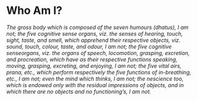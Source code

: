 # Who Am I?

_The gross body which is composed of the seven humours (dhatus), I am not; the five cognitive
sense organs, viz. the senses of hearing, touch, sight, taste, and smell, which apprehend their
respective objects, viz. sound, touch, colour, taste, and odour, I am not; the five cognitive senseorgans,
viz. the organs of speech, locomotion, grasping, excretion, and procreation, which have as
their respective functions speaking, moving, grasping, excreting, and enjoying, I am not; the five
vital airs, prana, etc., which perform respectively the five functions of in-breathing, etc., I am not;
even the mind which thinks, I am not; the nescience too, which is endowed only with the residual
impressions of objects, and in which there are no objects and no functioning’s, I am not._

